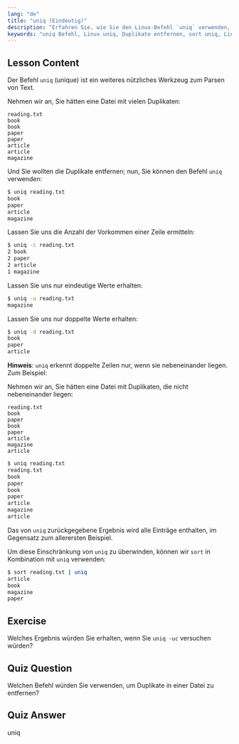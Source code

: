 ```yaml
---
lang: "de"
title: "uniq (Eindeutig)"
description: "Erfahren Sie, wie Sie den Linux-Befehl `uniq` verwenden, um doppelte Zeilen aus Textdateien zu entfernen. Entdecken Sie Optionen wie -c, -u, -d und kombinieren Sie ihn mit `sort` für eine effektive Datenbereinigung."
keywords: "uniq Befehl, Linux uniq, Duplikate entfernen, sort uniq, Linux Tutorial, Textverarbeitung, Linux für Anfänger, Linux Anleitung"
---
```


## Lesson Content

Der Befehl `uniq` (unique) ist ein weiteres nützliches Werkzeug zum Parsen von Text.

Nehmen wir an, Sie hätten eine Datei mit vielen Duplikaten:

```plaintext
reading.txt
book
book
paper
paper
article
article
magazine
```

Und Sie wollten die Duplikate entfernen; nun, Sie können den Befehl `uniq` verwenden:

```bash
$ uniq reading.txt
book
paper
article
magazine
```

Lassen Sie uns die Anzahl der Vorkommen einer Zeile ermitteln:

```bash
$ uniq -c reading.txt
2 book
2 paper
2 article
1 magazine
```

Lassen Sie uns nur eindeutige Werte erhalten:

```bash
$ uniq -u reading.txt
magazine
```

Lassen Sie uns nur doppelte Werte erhalten:

```bash
$ uniq -d reading.txt
book
paper
article
```

**Hinweis**: `uniq` erkennt doppelte Zeilen nur, wenn sie nebeneinander liegen. Zum Beispiel:

Nehmen wir an, Sie hätten eine Datei mit Duplikaten, die nicht nebeneinander liegen:

```plaintext
reading.txt
book
paper
book
paper
article
magazine
article
```

```bash
$ uniq reading.txt
reading.txt
book
paper
book
paper
article
magazine
article
```

Das von `uniq` zurückgegebene Ergebnis wird alle Einträge enthalten, im Gegensatz zum allerersten Beispiel.

Um diese Einschränkung von `uniq` zu überwinden, können wir `sort` in Kombination mit `uniq` verwenden:

```bash
$ sort reading.txt | uniq
article
book
magazine
paper
```

## Exercise

Welches Ergebnis würden Sie erhalten, wenn Sie `uniq -uc` versuchen würden?

## Quiz Question

Welchen Befehl würden Sie verwenden, um Duplikate in einer Datei zu entfernen?

## Quiz Answer

uniq
